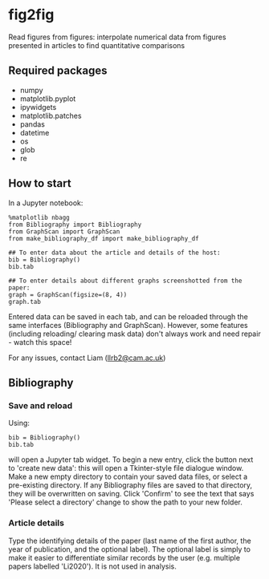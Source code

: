 # fig2fig
Read figures from figures: interpolate numerical data from figures presented in articles to find quantitative comparisons

## Required packages
- numpy
- matplotlib.pyplot
- ipywidgets
- matplotlib.patches
- pandas
- datetime
- os
- glob
- re

## How to start
In a Jupyter notebook:

```
%matplotlib nbagg
from Bibliography import Bibliography
from GraphScan import GraphScan
from make_bibliography_df import make_bibliography_df

## To enter data about the article and details of the host:
bib = Bibliography()
bib.tab

## To enter details about different graphs screenshotted from the paper:
graph = GraphScan(figsize=(8, 4))
graph.tab
```

Entered data can be saved in each tab, and can be reloaded through the same interfaces (Bibliography and GraphScan). However, some features (including reloading/ clearing mask data) don't always work and need repair - watch this space!

For any issues, contact Liam (llrb2@cam.ac.uk)

## Bibliography

### Save and reload

Using:
```
bib = Bibliography()
bib.tab
```

will open a Jupyter tab widget. 
To begin a new entry, click the button next to 'create new data': this will open a Tkinter-style file dialogue window. Make a new empty directory to contain your saved data files, or select a pre-existing directory. If any Bibliography files are saved to that directory, they will be overwritten on saving. 
Click 'Confirm' to see the text that says 'Please select a directory' change to show the path to your new folder. 

### Article details
Type the identifying details of the paper (last name of the first author, the year of publication, and the optional label). 
The optional label is simply to make it easier to differentiate similar records by the user (e.g. multiple papers labelled 'Li2020'). It is not used in analysis. 





